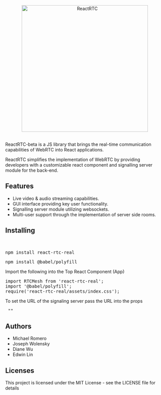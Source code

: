 <div align="center">
  <img src="https://github.com/oslabs-beta/ReactRTC/blob/master/ReactRTC2.png" alt="ReactRTC" width="400"></a>
  <br>
  <br>
</div>


ReactRTC-beta is a JS library that brings the real-time communication capabilities of WebRTC into React applications. 

ReactRTC simplifies the implementation of WebRTC by providing developers with a customizable react component and signalling server module for the back-end.

<h2>Features</h2>

- Live video & audio streaming capabilities. 
- GUI interface providing key user functionality.
- Signalling server module utilizing websockets.
- Multi-user support through the implementation of server side rooms.

<h2>Installing</h2>
<br>
<pre>npm install react-rtc-real</pre>
<pre>npm install @babel/polyfill</pre>

Import the following into the Top React Component (App)
<pre>import RTCMesh from 'react-rtc-real';
import '@babel/polyfill';
require('react-rtc-real/assets/index.css');</pre>

To set the URL of the signaling server pass the URL into the props
<pre> "<RTCMesh URL=*url goes here* />" </pre>

<h2>Authors</h2>

- Michael Romero
- Joseph Wolensky
- Diane Wu
- Edwin Lin

<h2>Licenses</h2>

This project is licensed under the MIT License - see the LICENSE file for details
